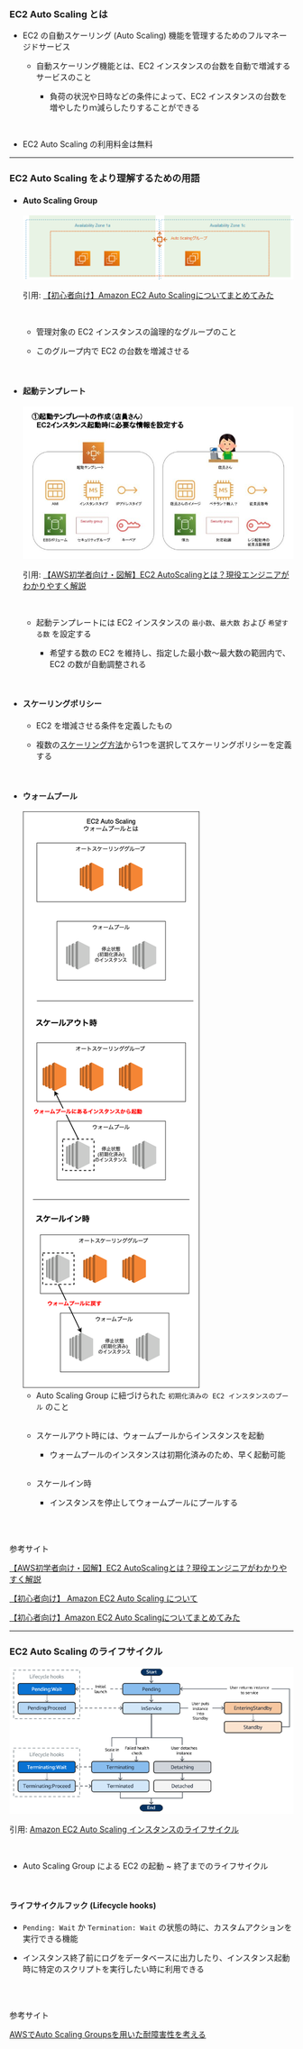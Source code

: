 ### EC2 Auto Scaling とは

- EC2 の自動スケーリング (Auto Scaling) 機能を管理するためのフルマネージドサービス

    - 自動スケーリング機能とは、EC2 インスタンスの台数を自動で増減するサービスのこと

        - 負荷の状況や日時などの条件によって、EC2 インスタンスの台数を増やしたりｍ減らしたりすることができる

<br>

- EC2 Auto Scaling の利用料金は無料     

---

### EC2 Auto Scaling をより理解するための用語

- #### Auto Scaling Group

    <img src="./img/EC2-Auto-Scaling-Group_1.png" />

    引用: [【初心者向け】Amazon EC2 Auto Scalingについてまとめてみた](https://blog.serverworks.co.jp/2023/03/09/122924)

    <br>

    - 管理対象の EC2 インスタンスの論理的なグループのこと

    - このグループ内で EC2 の台数を増減させる

<br>

- #### 起動テンプレート

    <img src="./img/EC2-Auto-Scaling-Launch-Templates_1.jpg" />

    引用: [【AWS初学者向け・図解】EC2 AutoScalingとは？現役エンジニアがわかりやすく解説](https://o2mamiblog.com/aws-ec2-autoscaling-beginner)

    <br>

    - 起動テンプレートには EC2 インスタンスの `最小数`、`最大数` および `希望する数` を設定する

        - 希望する数の EC2 を維持し、指定した最小数～最大数の範囲内で、EC2 の数が自動調整される

<br>

- #### スケーリングポリシー

    - EC2 を増減させる条件を定義したもの

    - 複数の[スケーリング方法](./EC2_AutoScaling_Policies.md)から1つを選択してスケーリングポリシーを定義する

<br>

- #### ウォームプール

    <img src="./img/EC2-Auto-Scaling-Warm-Pool_1.png" />

    <br>

    - Auto Scaling Group に紐づけられた `初期化済みの EC2 インスタンスのプール` のこと

    <br>

    - スケールアウト時には、ウォームプールからインスタンスを起動

        - ウォームプールのインスタンスは初期化済みのため、早く起動可能

    <br>

    - スケールイン時

        - インスタンスを停止してウォームプールにプールする

<br>
<br>

参考サイト

[【AWS初学者向け・図解】EC2 AutoScalingとは？現役エンジニアがわかりやすく解説](https://o2mamiblog.com/aws-ec2-autoscaling-beginner/)

[【初心者向け】 Amazon EC2 Auto Scaling について](https://www.sunnycloud.jp/column/20210712-01/)

[【初心者向け】Amazon EC2 Auto Scalingについてまとめてみた](https://blog.serverworks.co.jp/2023/03/09/122924)

---

### EC2 Auto Scaling のライフサイクル

<img src="./img/EC2-Auto-Scaling-Lifecycle_1.png" />

引用: [Amazon EC2 Auto Scaling インスタンスのライフサイクル](https://docs.aws.amazon.com/ja_jp/autoscaling/ec2/userguide/ec2-auto-scaling-lifecycle.html)

<br>

- Auto Scaling Group による EC2 の起動 ~ 終了までのライフサイクル

<br>

#### ライフサイクルフック (Lifecycle hooks)

- `Pending: Wait` か `Termination: Wait` の状態の時に、カスタムアクションを実行できる機能

- インスタンス終了前にログをデータベースに出力したり、インスタンス起動時に特定のスクリプトを実行したい時に利用できる

<br>
<br>

参考サイト

[AWSでAuto Scaling Groupsを用いた耐障害性を考える](https://qiita.com/tech4anyone/items/aed5c5644468cf62c393)